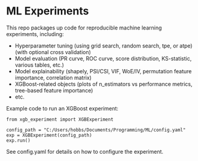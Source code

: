 # ML Experiments
This repo packages up code for reproducible machine learning experiments, including:
- Hyperparameter tuning (using grid search, random search, tpe, or atpe) (with optional cross validation)
- Model evaluation (PR curve, ROC curve, score distribution, KS-statistic, various tables, etc.)
- Model explainability (shapely, PSI/CSI, VIF, WoE/IV, permutation feature importance, correlation matrix)
- XGBoost-related objects (plots of n_estimators vs performance metrics, tree-based feature importance)
- etc.

Example code to run an XGBoost experiment:
```
from xgb_experiment import XGBExperiment

config_path = "C:/Users/hobbs/Documents/Programming/ML/config.yaml"
exp = XGBExperiment(config_path)
exp.run()
```
See config.yaml for details on how to configure the experiment.